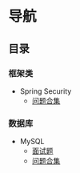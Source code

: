 # 导航

## 目录
### 框架类
+ Spring Security
  - [问题合集](security/问题合集.md)

### 数据库
+ MySQL
  - [面试题](mysql/面试题.md)
  - [问题合集](mysql/问题合集.md)